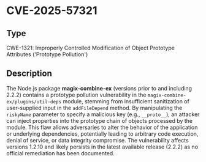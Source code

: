 # CVE-2025-57321

## Type
CWE-1321: Improperly Controlled Modification of Object Prototype Attributes ('Prototype Pollution')

## Description
The Node.js package **magix-combine-ex** (versions prior to and including 2.2.2) contains a prototype pollution vulnerability in the `magix-combine-ex/plugins/util-deps` module, stemming from insufficient sanitization of user-supplied input in the `addFileDepend` method. By manipulating the `riskyName` parameter to specify a malicious key (e.g., `__proto__`), an attacker can inject properties into the prototype chain of objects processed by the module. This flaw allows adversaries to alter the behavior of the application or underlying dependencies, potentially leading to arbitrary code execution, denial of service, or data integrity compromise. The vulnerability affects versions 1.2.10 and likely persists in the latest available release (2.2.2) as no official remediation has been documented.
